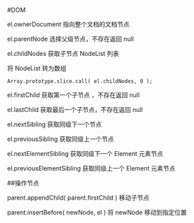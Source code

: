 #DOM

el.ownerDocument 指向整个文档的文档节点

el.parentNode 选择父级节点，不存在返回 null

el.childNodes 获取子节点 NodeList 列表

将 NodeList 转为数组

    Array.prototype.slice.call( el.childNodes, 0 );

el.firstChild 获取第一个子节点 ，不存在返回 null

el.lastChild 获取最后一个子节点，不存在返回 null

el.nextSibling 获取同级下一个节点

el.previousSibling 获取同级上一个节点

el.nextElementSibling 获取同级下一个 Element 元素节点

el.previousElementSibling 获取同级上一个 Element 元素节点

##操作节点

parent.appendChild( parent.firstChild ) 移动子节点

parent.insertBefore( newNode, el ) 将 newNode 移动到指定位置
